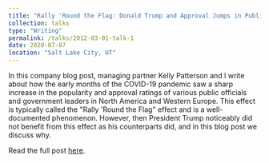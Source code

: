 ```yaml
---
title: "Rally 'Round the Flag: Donald Trump and Approval Jumps in Public Officials following National Crises"
collection: talks
type: "Writing"
permalink: /talks/2012-03-01-talk-1
date: 2020-07-07
location: "Salt Lake City, UT"
---
```


In this company blog post, managing partner Kelly Patterson and I write about how the early months of the COVID-19 pandemic saw a sharp increase in the popularity and approval ratings of various public officials and government leaders in North America and Western Europe. This effect is typically called the "Rally 'Round the Flag" effect and is a well-documented phenomenon. However, then President Trump noticeably did not benefit from this effect as his counterparts did, and in this blog post we discuss why.

Read the full post [here](https://www.utpoliticaltrends.com/thedeeperstate/rally-round-the-flag).
